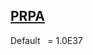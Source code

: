 ## [PRPA](https://help.hexagonmi.com/bundle/MSC_Nastran_2022.4/page/Nastran_Combined_Book/qrg/parameters/TOC.PRPA.xhtml)

Default    = 1.0E37

